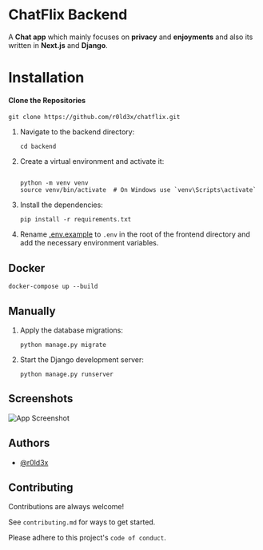# ChatFlix Backend

A **Chat app** which mainly focuses on **privacy** and **enjoyments** and also its written in **Next.js** and **Django**.

# Installation

#### Clone the Repositories

    git clone https://github.com/r0ld3x/chatflix.git

1.  Navigate to the backend directory:

    ```
    cd backend
    ```

2.  Create a virtual environment and activate it:

    ```

    python -m venv venv
    source venv/bin/activate  # On Windows use `venv\Scripts\activate`

    ```

3.  Install the dependencies:

    ```
    pip install -r requirements.txt
    ```

4.  Rename [.env.example](https://github.com/r0ld3x/chatflix-frontend/blob/master/.env.example) to `.env` in the root of the frontend directory and add the necessary environment variables.

## Docker

    docker-compose up --build

## Manually

1.  Apply the database migrations:

    ```
    python manage.py migrate
    ```

2.  Start the Django development server:

    ```
    python manage.py runserver
    ```

## Screenshots

![App Screenshot](https://github.com/r0ld3x/chatflix/assets/77254818/d6dbc62f-4b0e-40c6-89be-41717cf28f96)

## Authors

- [@r0ld3x](https://www.github.com/r0ld3x)

## Contributing

Contributions are always welcome!

See `contributing.md` for ways to get started.

Please adhere to this project's `code of conduct`.
